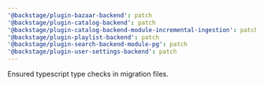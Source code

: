 ```yaml
---
'@backstage/plugin-bazaar-backend': patch
'@backstage/plugin-catalog-backend': patch
'@backstage/plugin-catalog-backend-module-incremental-ingestion': patch
'@backstage/plugin-playlist-backend': patch
'@backstage/plugin-search-backend-module-pg': patch
'@backstage/plugin-user-settings-backend': patch
---
```


Ensured typescript type checks in migration files.
